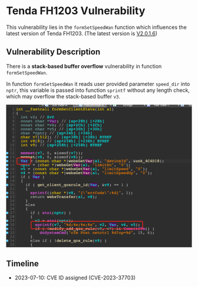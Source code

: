 # Tenda FH1203 Vulnerability

This vulnerability lies in the `formSetSpeedWan` function which influences the latest version of Tenda FH1203. (The latest version is [V2.0.1.6](https://down.tenda.com.cn/uploadfile/FH1203/fh1203_kfw_V2.0.1.6_cn_svn1134.zip))

## Vulnerability Description

There is a **stack-based buffer overflow** vulnerability in function `formSetSpeedWan`.

In function `formSetSpeedWan` it reads user provided parameter `speed_dir` into `nptr`, this variable is passed into function `sprintf` without any length check, which may overflow the stack-based buffer `v3`.

![Vulnerability Function](./vuln.png)

## Timeline

* 2023-07-10: CVE ID assigned (CVE-2023-37703)
